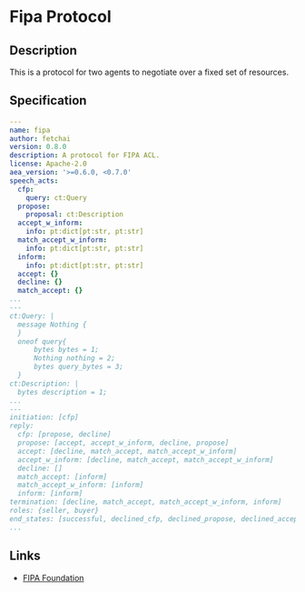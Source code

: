 # Fipa Protocol

## Description

This is a protocol for two agents to negotiate over a fixed set of resources.

## Specification

```yaml
---
name: fipa
author: fetchai
version: 0.8.0
description: A protocol for FIPA ACL.
license: Apache-2.0
aea_version: '>=0.6.0, <0.7.0'
speech_acts:
  cfp:
    query: ct:Query
  propose:
    proposal: ct:Description
  accept_w_inform:
    info: pt:dict[pt:str, pt:str]
  match_accept_w_inform:
    info: pt:dict[pt:str, pt:str]
  inform:
    info: pt:dict[pt:str, pt:str]
  accept: {}
  decline: {}
  match_accept: {}
...
---
ct:Query: |
  message Nothing {
  }
  oneof query{
      bytes bytes = 1;
      Nothing nothing = 2;
      bytes query_bytes = 3;
  }
ct:Description: |
  bytes description = 1;
...
---
initiation: [cfp]
reply:
  cfp: [propose, decline]
  propose: [accept, accept_w_inform, decline, propose]
  accept: [decline, match_accept, match_accept_w_inform]
  accept_w_inform: [decline, match_accept, match_accept_w_inform]
  decline: []
  match_accept: [inform]
  match_accept_w_inform: [inform]
  inform: [inform]
termination: [decline, match_accept, match_accept_w_inform, inform]
roles: {seller, buyer}
end_states: [successful, declined_cfp, declined_propose, declined_accept]
...
```

## Links

* <a href="http://www.fipa.org" target="_blank">FIPA Foundation</a>